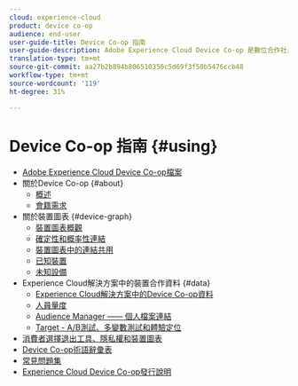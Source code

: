 ```yaml
---
cloud: experience-cloud
product: device co-op
audience: end-user
user-guide-title: Device Co-op 指南
user-guide-description: Adobe Experience Cloud Device Co-op 是數位合作社，參與的客戶可在其中分享裝置連結資訊。此資訊可協助他們為客戶提供有價值且一致的跨裝置體驗。
translation-type: tm+mt
source-git-commit: aa27b2b894b806510350c5d69f3f50b5476ccb48
workflow-type: tm+mt
source-wordcount: '119'
ht-degree: 31%

---
```



# Device Co-op 指南 {#using}

+ [Adobe Experience Cloud Device Co-op檔案](home.md)
+ 關於Device Co-op {#about}
   + [概述](about/overview.md)
   + [會籍需求](about/requirements.md)
+ 關於裝置圖表 {#device-graph}
   + [裝置圖表概觀](processes/device-graph-overview.md)
   + [確定性和概率性連結](processes/links.md)
   + [裝置圖表中的連結共用](processes/link-sharing.md)
   + [已知裝置](processes/known-device.md)
   + [未知設備](processes/unknown-device.md)
+ Experience Cloud解決方案中的裝置合作資料 {#data}
   + [Experience Cloud解決方案中的Device Co-op資料](other-solutions/other-solutions.md)
   + [人員量度](other-solutions/people.md)
   + [Audience Manager —— 個人檔案連結](other-solutions/proflie-link.md)
   + [Target - A/B測試、多變數測試和體驗定位](other-solutions/target.md)
+ [消費者選擇退出工具、隱私權和裝置圖表](privacy.md)
+ [Device Co-op術語辭彙表](glossary.md)
+ [常見問題集](faq.md)
+ [Experience Cloud Device Co-op發行說明](release-notes.md)
